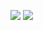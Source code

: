 ![](https://github-readme-streak-stats.herokuapp.com/?user=CarmineC93&theme=dracula&hide_border=false)
![](https://github-readme-stats.vercel.app/api/top-langs/?username=CarmineC93&theme=dracula&hide_border=true&include_all_commits=true&count_private=true&layout=compact)


<!-- Proudly created with GPRM ( https://gprm.itsvg.in ) -->
